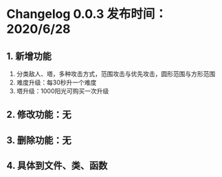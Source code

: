 # Changelog 0.0.3 发布时间：2020/6/28

## 1. 新增功能

1. 分类敌人、塔，多种攻击方式，范围攻击与优先攻击，圆形范围与方形范围
2. 难度升级：每30秒升一个难度
3. 塔升级：1000阳光可购买一次升级

## 2. 修改功能：无

## 3. 删除功能：无

## 4. 具体到文件、类、函数

